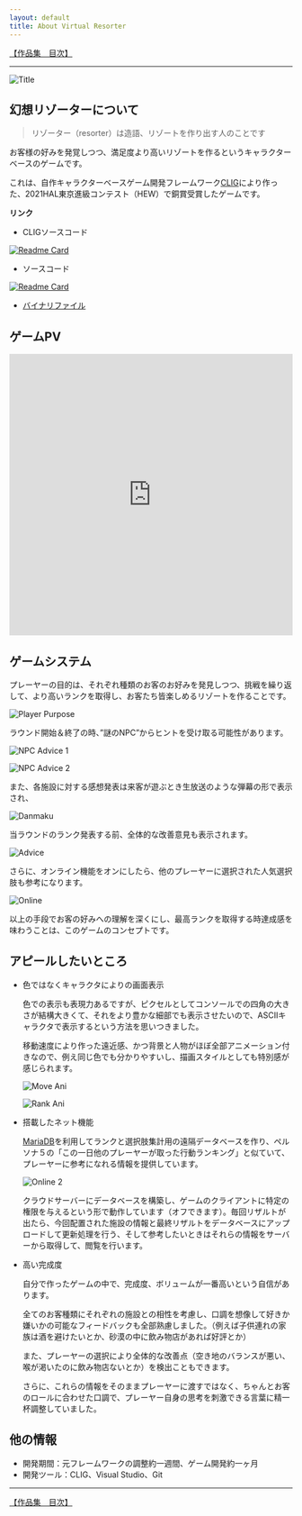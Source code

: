 ```yaml
---
layout: default
title: About Virtual Resorter
---
```


[【作品集　目次】](../projects_jp.md)

---

![Title](../../assets/resort_title.png)

## 幻想リゾーターについて

>リゾーター（resorter）は造語、リゾートを作り出す人のことです

お客様の好みを発覚しつつ、満足度より高いリゾートを作るというキャラクターベースのゲームです。

これは、自作キャラクターベースゲーム開発フレームワーク[CLIG](https://github.com/HIBICUS-CAI/CLIG)により作った、2021HAL東京進級コンテスト（HEW）で銅賞受賞したゲームです。

**リンク**

- CLIGソースコード

[![Readme Card](https://github-readme-stats.vercel.app/api/pin/?username=HIBICUS-CAI&repo=CLIG&show_owner=true)](https://github.com/HIBICUS-CAI/CLIG)

- ソースコード

[![Readme Card](https://github-readme-stats.vercel.app/api/pin/?username=HIBICUS-CAI&repo=HEW_GAME&show_owner=true)](https://github.com/HIBICUS-CAI/HEW_GAME)

- [バイナリファイル](https://github.com/HIBICUS-CAI/HEW_GAME/releases/tag/v1.1.2)

## ゲームPV

<iframe width="100%" height="500" src="https://www.youtube.com/embed/_W7PwgBUOoA" title="YouTube video player" frameborder="0" allow="accelerometer; autoplay; clipboard-write; encrypted-media; gyroscope; picture-in-picture" allowfullscreen></iframe>

## ゲームシステム

プレーヤーの目的は、それぞれ種類のお客のお好みを発見しつつ、挑戦を繰り返して、より高いランクを取得し、お客たち皆楽しめるリゾートを作ることです。

![Player Purpose](../../assets/resort_purpose.jpg)

ラウンド開始＆終了の時、”謎のNPC”からヒントを受け取る可能性があります。

![NPC Advice 1](../../assets/resort_npc_1.jpg)

![NPC Advice 2](../../assets/resort_npc_2.jpg)

また、各施設に対する感想発表は来客が遊ぶとき生放送のような弾幕の形で表示され、

![Danmaku](../../assets/resort_danmaku.jpg)

当ラウンドのランク発表する前、全体的な改善意見も表示されます。

![Advice](../../assets/resort_feedback.jpg)

さらに、オンライン機能をオンにしたら、他のプレーヤーに選択された人気選択肢も参考になります。

![Online](../../assets/resort_online.jpg)

以上の手段でお客の好みへの理解を深くにし、最高ランクを取得する時達成感を味わうことは、このゲームのコンセプトです。

## アピールしたいところ

- 色ではなくキャラクタによりの画面表示

    色での表示も表現力あるですが、ピクセルとしてコンソールでの四角の大きさが結構大きくて、それをより豊かな細部でも表示させたいので、ASCIIキャラクタで表示するという方法を思いつきました。

    移動速度により作った遠近感、かつ背景と人物がほぼ全部アニメーション付きなので、例え同じ色でも分かりやすいし、描画スタイルとしても特別感が感じられます。

    ![Move Ani](../../assets/resort_move.gif)

    ![Rank Ani](../../assets/resort_rank.gif)

- 搭載したネット機能

    [MariaDB](https://mariadb.com/)を利用してランクと選択肢集計用の遠隔データベースを作り、ペルソナ５の「この一日他のプレーヤーが取った行動ランキング」と似ていて、プレーヤーに参考になれる情報を提供しています。

    ![Online 2](../../assets/resort_online.jpg)

    クラウドサーバーにデータベースを構築し、ゲームのクライアントに特定の権限を与えるという形で動作しています（オフできます）。毎回リザルトが出たら、今回配置された施設の情報と最終リザルトをデータベースにアップロードして更新処理を行う、そして参考したいときはそれらの情報をサーバーから取得して、閲覧を行います。

- 高い完成度

    自分で作ったゲームの中で、完成度、ボリュームが一番高いという自信があります。

    全てのお客種類にそれぞれの施設との相性を考慮し、口調を想像して好きか嫌いかの可能なフィードバックも全部熟慮しました。（例えば子供連れの家族は酒を避けたいとか、砂漠の中に飲み物店があれば好評とか）

    また、プレーヤーの選択により全体的な改善点（空き地のバランスが悪い、喉が渇いたのに飲み物店ないとか）を検出こともできます。

    さらに、これらの情報をそのままプレーヤーに渡すではなく、ちゃんとお客のロールに合わせた口調で、プレーヤー自身の思考を刺激できる言葉に精一杯調整していました。

## 他の情報

- 開発期間：元フレームワークの調整約一週間、ゲーム開発約一ヶ月
- 開発ツール：CLIG、Visual Studio、Git

---

[【作品集　目次】](../projects_jp.md)